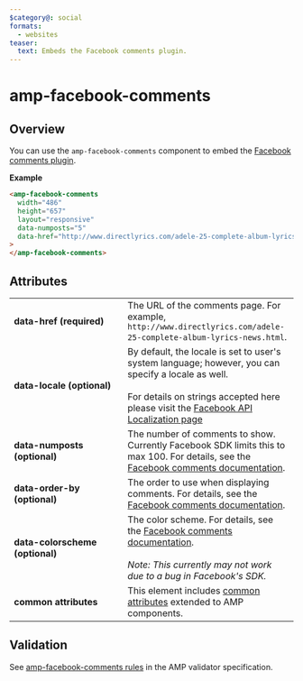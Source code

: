 ```yaml
---
$category@: social
formats:
  - websites
teaser:
  text: Embeds the Facebook comments plugin.
---
```


<!---
Copyright 2015 The AMP HTML Authors. All Rights Reserved.

Licensed under the Apache License, Version 2.0 (the "License");
you may not use this file except in compliance with the License.
You may obtain a copy of the License at

      http://www.apache.org/licenses/LICENSE-2.0

Unless required by applicable law or agreed to in writing, software
distributed under the License is distributed on an "AS-IS" BASIS,
WITHOUT WARRANTIES OR CONDITIONS OF ANY KIND, either express or implied.
See the License for the specific language governing permissions and
limitations under the License.
-->

# amp-facebook-comments

## Overview

You can use the `amp-facebook-comments` component to embed the [Facebook comments plugin](https://developers.facebook.com/docs/plugins/comments).

**Example**

```html
<amp-facebook-comments
  width="486"
  height="657"
  layout="responsive"
  data-numposts="5"
  data-href="http://www.directlyrics.com/adele-25-complete-album-lyrics-news.html"
>
</amp-facebook-comments>
```

## Attributes

<table>
  <tr>
    <td width="40%"><strong>data-href (required)</strong></td>
    <td>The URL of the comments page. For example, <code>http://www.directlyrics.com/adele-25-complete-album-lyrics-news.html</code>.</td>
  </tr>
  <tr>
    <td width="40%"><strong>data-locale (optional)</strong></td>
    <td>By default, the locale is set to user's system language; however, you can specify a locale as well. <br><br> For details on strings accepted here please visit the <a href="https://developers.facebook.com/docs/internationalization">Facebook API Localization page</a></td>
  </tr>
  <tr>
    <td width="40%"><strong>data-numposts (optional)</strong></td>
    <td>The number of comments to show. Currently Facebook SDK limits this to max 100. For details, see the <a href="https://developers.facebook.com/docs/plugins/comments">Facebook comments documentation</a>.</td>
  </tr>
  <tr>
    <td width="40%"><strong>data-order-by (optional)</strong></td>
    <td>The order to use when displaying comments. For details, see the <a href="https://developers.facebook.com/docs/plugins/comments">Facebook comments documentation</a>.</td>
  </tr>
  <tr>
    <td width="40%"><strong>data-colorscheme (optional)</strong></td>
    <td>The color scheme. For details, see the <a href="https://developers.facebook.com/docs/plugins/comments">Facebook comments documentation</a>. <br><br><em>Note: This currently may not work due to a bug in Facebook's SDK.</em></td>
  </tr>
  <tr>
    <td width="40%"><strong>common attributes</strong></td>
    <td>This element includes <a href="https://amp.dev/documentation/guides-and-tutorials/learn/common_attributes">common attributes</a> extended to AMP components.</td>
  </tr>
</table>

## Validation

See [amp-facebook-comments rules](https://github.com/ampproject/amphtml/blob/master/extensions/amp-facebook-comments/validator-amp-facebook-comments.protoascii) in the AMP validator specification.
